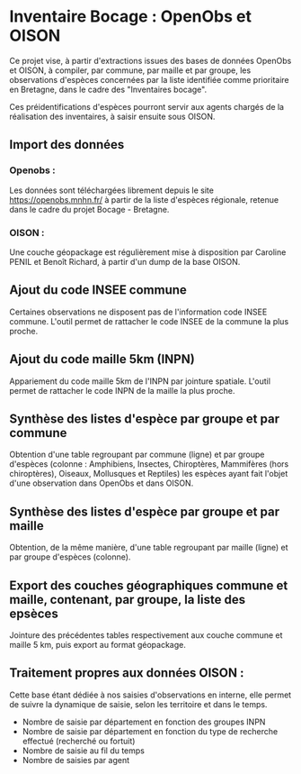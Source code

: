 # Inventaire Bocage : OpenObs et OISON

Ce projet vise, à partir d'extractions issues des bases de données OpenObs et OISON, à compiler, par commune, par maille et par groupe, les observations d'espèces concernées par la liste identifiée comme prioritaire en Bretagne, dans le cadre des "Inventaires bocage".

Ces préidentifications d'espèces pourront servir aux agents chargés de la réalisation des inventaires, à saisir ensuite sous OISON.

## Import des données

### Openobs :

Les données sont téléchargées librement depuis le site <https://openobs.mnhn.fr/> à partir de la liste d'espèces régionale, retenue dans le cadre du projet Bocage - Bretagne.

### OISON :

Une couche géopackage est régulièrement mise à disposition par Caroline PENIL et Benoît Richard, à partir d'un dump de la base OISON.

## Ajout du code INSEE commune

Certaines observations ne disposent pas de l'information code INSEE commune. L'outil permet de rattacher le code INSEE de la commune la plus proche.

## Ajout du code maille 5km (INPN)

Appariement du code maille 5km de l'INPN par jointure spatiale. L'outil permet de rattacher le code INPN de la maille la plus proche.

## Synthèse des listes d'espèce par groupe et par commune

Obtention d'une table regroupant par commune (ligne) et par groupe d'espèces (colonne : Amphibiens, Insectes, Chiroptères, Mammifères (hors chiroptères), Oiseaux, Mollusques et Reptiles) les espèces ayant fait l'objet d'une observation dans OpenObs et dans OISON.

## Synthèse des listes d'espèce par groupe et par maille

Obtention, de la même manière, d'une table regroupant par maille (ligne) et par groupe d'espèces (colonne).

## Export des couches géographiques commune et maille, contenant, par groupe, la liste des epsèces

Jointure des précédentes tables respectivement aux couche commune et maille 5 km, puis export au format géopackage.

## Traitement propres aux données OISON :

Cette base étant dédiée à nos saisies d'observations en interne, elle permet de suivre la dynamique de saisie, selon les territoire et dans le temps.

-   Nombre de saisie par département en fonction des groupes INPN
-   Nombre de saisie par département en fonction du type de recherche effectué (recherché ou fortuit)
-   Nombre de saisie au fil du temps
-   Nombre de saisies par agent
